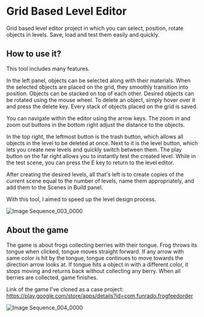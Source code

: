 # Grid Based Level Editor
Grid based level editor project in which you can select, position, rotate objects in levels. Save, load and test them easily and quickly.

## How to use it?

This tool includes many features.

In the left panel, objects can be selected along with their materials. When the selected objects are placed on the grid, they smoothly transition into position. Objects can be stacked on top of each other. Desired objects can be rotated using the mouse wheel. To delete an object, simply hover over it and press the delete key. Every stack of objects placed on the grid is saved.

You can navigate within the editor using the arrow keys. The zoom in and zoom out buttons in the bottom right adjust the distance to the objects.

In the top right, the leftmost button is the trash button, which allows all objects in the level to be deleted at once. Next to it is the level button, which lets you create new levels and quickly switch between them. The play button on the far right allows you to instantly test the created level. While in the test scene, you can press the E key to return to the level editor.

After creating the desired levels, all that's left is to create copies of the current scene equal to the number of levels, name them appropriately, and add them to the Scenes in Build panel.

With this tool, I aimed to speed up the level design process.

![Image Sequence_003_0000](https://github.com/user-attachments/assets/17e3813c-372c-4eb2-bdb0-66577a3a20ac)


## About the game

The game is about frogs collecting berries with their tongue. Frog throws its tongue when clicked, tongue moves straight forward. If any arrow with same color is hit by the tongue, tongue continues to move towards the direction arrow looks at. If tongue hits a object in with a different color, it stops moving and returns back without collecting any berry. When all berries are collected, game finishes.

Link of the game I've cloned as a case project: https://play.google.com/store/apps/details?id=com.funrado.frogfeedorder 

![Image Sequence_004_0000](https://github.com/user-attachments/assets/f8d36872-b27c-4e54-b9d2-2fc7ce964cc7)
